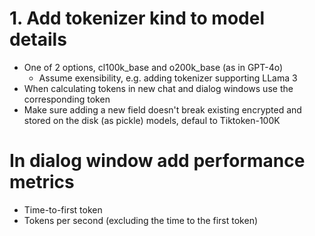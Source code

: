 # 1. Add tokenizer kind to model details

- One of 2 options, cl100k_base and o200k_base (as in GPT-4o)
    - Assume exensibility, e.g. adding tokenizer supporting LLama 3
- When calculating tokens in new chat and dialog windows use the corresponding token
- Make sure adding a new field doesn't break existing encrypted and stored on the disk (as pickle) models, defaul to Tiktoken-100K

# In dialog window add performance metrics

- Time-to-first token
- Tokens per second (excluding the time to the first token)